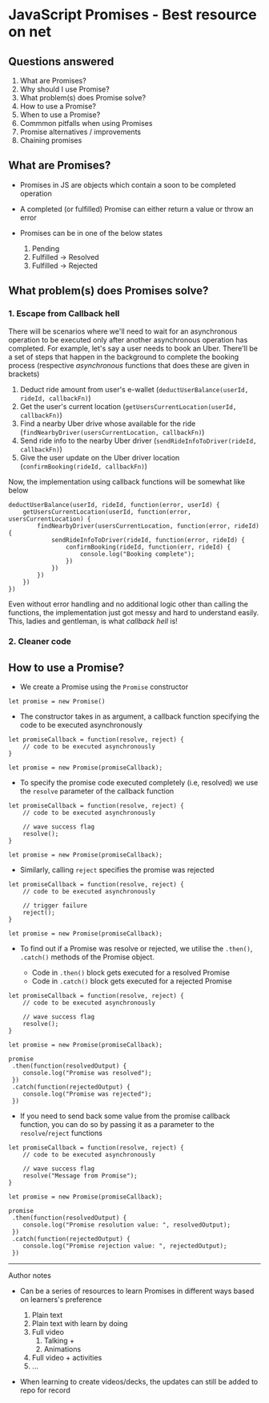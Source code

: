 # JavaScript Promises - Best resource on net

## Questions answered

1. What are Promises?
1. Why should I use Promise?
1. What problem(s) does Promise solve?
1. How to use a Promise?
1. When to use a Promise?
1. Commmon pitfalls when using Promises
1. Promise alternatives / improvements
1. Chaining promises

## What are Promises?

- Promises in JS are objects which contain a soon to be completed operation

- A completed (or fulfilled) Promise can either return a value or throw an error

- Promises can be in one of the below states
  1. Pending
  2. Fulfilled -> Resolved
  3. Fulfilled -> Rejected


## What problem(s) does Promises solve?

### 1. Escape from Callback hell
There will be scenarios where we'll need to wait for an asynchronous operation to be executed only after another asynchronous operation has completed. For example, let's say a user needs to book an Uber. There'll be a set of steps that happen in the background to complete the booking process (respective *asynchronous* functions that does these are given in brackets)

1. Deduct ride amount from user's e-wallet (`deductUserBalance(userId, rideId, callbackFn)`)
1. Get the user's current location (`getUsersCurrentLocation(userId, callbackFn)`)
1. Find a nearby Uber drive whose available for the ride (`findNearbyDriver(usersCurrentLocation, callbackFn)`) 
1. Send ride info to the nearby Uber driver (`sendRideInfoToDriver(rideId, callbackFn)`)
1. Give the user update on the Uber driver location (`confirmBooking(rideId, callbackFn)`)

Now, the implementation using callback functions will be somewhat like below
<!-- Add callback hell code -->
```
deductUserBalance(userId, rideId, function(error, userId) {
    getUsersCurrentLocation(userId, function(error, usersCurrentLocation) {
        findNearbyDriver(usersCurrentLocation, function(error, rideId) {
            sendRideInfoToDriver(rideId, function(error, rideId) {
                confirmBooking(rideId, function(err, rideId) {
                    console.log("Booking complete");
                })
            })
        })
    })
})
```
Even without error handling and no additional logic other than calling the functions, the implementation just got messy and hard to understand easily. This, ladies and gentleman, is what *callback hell* is!

### 2. Cleaner code

## How to use a Promise?

- We create a Promise using the `Promise` constructor

```
let promise = new Promise()
```

- The constructor takes in as argument, a callback function specifying the code to be executed asynchronously

```
let promiseCallback = function(resolve, reject) {
    // code to be executed asynchronously
}

let promise = new Promise(promiseCallback);
```

- To specify the promise code executed completely (i.e, resolved) we use the `resolve` parameter of the callback function

```
let promiseCallback = function(resolve, reject) {
    // code to be executed asynchronously

    // wave success flag
    resolve();
}

let promise = new Promise(promiseCallback);
```

- Similarly, calling `reject` specifies the promise was rejected

```
let promiseCallback = function(resolve, reject) {
    // code to be executed asynchronously

    // trigger failure
    reject();
}

let promise = new Promise(promiseCallback);
```

- To find out if a Promise was resolve or rejected, we utilise the `.then()`, `.catch()` methods of the Promise object.

    - Code in `.then()` block gets executed for a resolved Promise
    - Code in `.catch()` block gets executed for a rejected Promise

```
let promiseCallback = function(resolve, reject) {
    // code to be executed asynchronously

    // wave success flag
    resolve();
}

let promise = new Promise(promiseCallback);

promise
 .then(function(resolvedOutput) {
    console.log("Promise was resolved");
 })
 .catch(function(rejectedOutput) {
    console.log("Promise was rejected");
 })
```

- If you need to send back some value from the promise callback function, you can do so by passing it as a parameter to the `resolve`/`reject` functions
```
let promiseCallback = function(resolve, reject) {
    // code to be executed asynchronously

    // wave success flag
    resolve("Message from Promise");
}

let promise = new Promise(promiseCallback);

promise
 .then(function(resolvedOutput) {
    console.log("Promise resolution value: ", resolvedOutput);
 })
 .catch(function(rejectedOutput) {
    console.log("Promise rejection value: ", rejectedOutput);
 })
```


<hr>
Author notes

- Can be a series of resources to learn Promises in different ways based on learners's preference

    1. Plain text
    1. Plain text with learn by doing
    1. Full video
        1. Talking + 
        1. Animations
    1. Full video + activities
    1. ...

- When learning to create videos/decks, the updates can still be added to repo for record